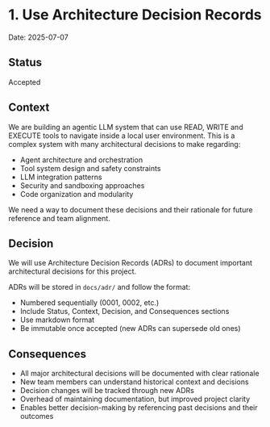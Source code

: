# 1. Use Architecture Decision Records

Date: 2025-07-07

## Status

Accepted

## Context

We are building an agentic LLM system that can use READ, WRITE and EXECUTE tools to navigate inside a local user environment. This is a complex system with many architectural decisions to make regarding:

- Agent architecture and orchestration
- Tool system design and safety constraints
- LLM integration patterns
- Security and sandboxing approaches
- Code organization and modularity

We need a way to document these decisions and their rationale for future reference and team alignment.

## Decision

We will use Architecture Decision Records (ADRs) to document important architectural decisions for this project.

ADRs will be stored in `docs/adr/` and follow the format:
- Numbered sequentially (0001, 0002, etc.)
- Include Status, Context, Decision, and Consequences sections
- Use markdown format
- Be immutable once accepted (new ADRs can supersede old ones)

## Consequences

- All major architectural decisions will be documented with clear rationale
- New team members can understand historical context and decisions
- Decision changes will be tracked through new ADRs
- Overhead of maintaining documentation, but improved project clarity
- Enables better decision-making by referencing past decisions and their outcomes